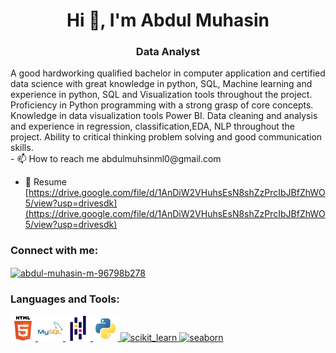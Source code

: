 <h1 align="center">Hi 👋, I'm Abdul Muhasin</h1>
<h3 align="center">Data Analyst</h3>
A good hardworking qualified bachelor in computer application and certified data science with great knowledge in python, SQL, Machine learning and experience in python, SQL and Visualization tools throughout the project. 
Proficiency in Python programming with a strong grasp of core concepts. 
Knowledge in data visualization tools Power BI. Data cleaning and analysis and experience in regression, classification,EDA, NLP throughout the project. 
Ability to critical thinking problem solving and good communication skills.<br>
- 📫 How to reach me abdulmuhsinml0@gmail.com

- 📄 Resume [https://drive.google.com/file/d/1AnDiW2VHuhsEsN8shZzPrcIbJBfZhWO5/view?usp=drivesdk](https://drive.google.com/file/d/1AnDiW2VHuhsEsN8shZzPrcIbJBfZhWO5/view?usp=drivesdk)

<h3 align="left">Connect with me:</h3>
<p align="left">
<a href="https://linkedin.com/in/abdul-muhasin-m-96798b278" target="blank"><img align="center" src="https://raw.githubusercontent.com/rahuldkjain/github-profile-readme-generator/master/src/images/icons/Social/linked-in-alt.svg" alt="abdul-muhasin-m-96798b278" height="30" width="40" /></a>
</p>

<h3 align="left">Languages and Tools:</h3>
<p align="left"> <a href="https://www.w3.org/html/" target="_blank" rel="noreferrer"> <img src="https://raw.githubusercontent.com/devicons/devicon/master/icons/html5/html5-original-wordmark.svg" alt="html5" width="40" height="40"/> </a> <a href="https://www.mysql.com/" target="_blank" rel="noreferrer"> <img src="https://raw.githubusercontent.com/devicons/devicon/master/icons/mysql/mysql-original-wordmark.svg" alt="mysql" width="40" height="40"/> </a> <a href="https://pandas.pydata.org/" target="_blank" rel="noreferrer"> <img src="https://raw.githubusercontent.com/devicons/devicon/2ae2a900d2f041da66e950e4d48052658d850630/icons/pandas/pandas-original.svg" alt="pandas" width="40" height="40"/> </a> <a href="https://www.python.org" target="_blank" rel="noreferrer"> <img src="https://raw.githubusercontent.com/devicons/devicon/master/icons/python/python-original.svg" alt="python" width="40" height="40"/> </a> <a href="https://scikit-learn.org/" target="_blank" rel="noreferrer"> <img src="https://upload.wikimedia.org/wikipedia/commons/0/05/Scikit_learn_logo_small.svg" alt="scikit_learn" width="40" height="40"/> </a> <a href="https://seaborn.pydata.org/" target="_blank" rel="noreferrer"> <img src="https://seaborn.pydata.org/_images/logo-mark-lightbg.svg" alt="seaborn" width="40" height="40"/> </a> </p>
